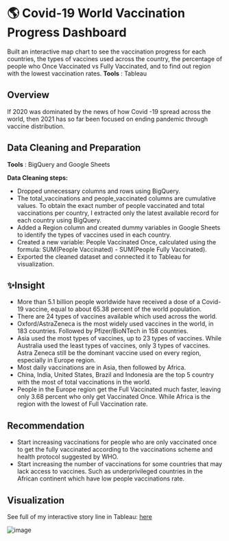 # 🌎 Covid-19 World Vaccination Progress Dashboard

Built an interactive map chart to see the vaccination progress for each countries, the types of vaccines used across the country, the percentage of people who Once Vaccinated vs Fully Vaccinated, and to find out region with the lowest vaccination rates.
**Tools** : Tableau

## Overview
If 2020 was dominated by the news of how Covid -19 spread across the world, then 2021 has so far been focused on ending pandemic through vaccine distribution.

## Data Cleaning and Preparation
**Tools** : BigQuery and Google Sheets

**Data Cleaning steps:**
- Dropped unnecessary columns and rows using BigQuery.
- The total_vaccinations and people_vaccinated columns are cumulative values. To obtain the exact number of people vaccinated and total vaccinations per country, I extracted only the latest available record for each country using BigQuery.
- Added a Region column and created dummy variables in Google Sheets to identify the types of vaccines used in each country.
- Created a new variable: People Vaccinated Once, calculated using the formula: SUM(People Vaccinated) - SUM(People Fully Vaccinated).
- Exported the cleaned dataset and connected it to Tableau for visualization.

## ✨Insight
- More than 5.1 billion people worldwide have received a dose of a Covid-19 vaccine, equal to about 65.38 percent of the world population.
- There are 24 types of vaccines available which used across the world.
- Oxford/AstraZeneca is the most widely used vaccines in the world, in 183 countries. Followed by Pfizer/BioNTech in 158 countries.
- Asia used the most types of vaccines, up to 23 types of vaccines. While Australia used the least types of vaccines, only 3 types of vaccines. Astra Zeneca  still be the dominant vaccine used on every region, especially in Europe region.
- Most daily vaccinations are in Asia, then followed by Africa.
- China, India, United States, Brazil and Indonesia are the top 5 country with the most of total vaccinations in the world.
- People in the Europe region get the Full Vaccinated much faster, leaving only 3.68 percent who only get Vaccinated Once. While Africa is the region with the lowest of Full Vaccination rate.

## Recommendation
- Start increasing vaccinations for people who are only vaccinated once to get the fully vaccinated according to the vaccinations scheme and health protocol suggested by WHO.
- Start increasing the number of vaccinations for some countries that may lack access to vaccines. Such as underprivileged countries in the African continent which have low people vaccinations rate.

## Visualization
See full of my interactive story line in Tableau: [here](https://public.tableau.com/views/W10W11_16596100766930/CovidStory?:language=en-US&:display_count=n&:origin=viz_share_link)

![image](https://user-images.githubusercontent.com/100077706/185742808-9fcb5fd6-dd63-4352-9e42-db40bc8cd7a0.png) 
